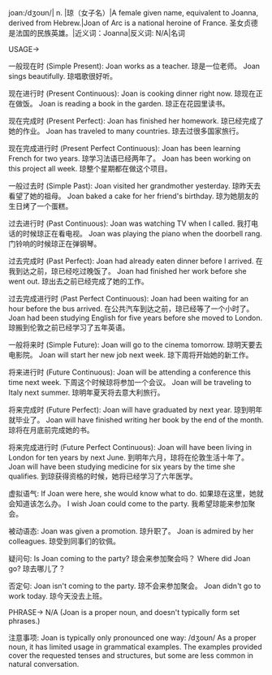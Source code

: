 joan:/dʒoʊn/| n. |琼（女子名）|A female given name, equivalent to Joanna, derived from Hebrew.|Joan of Arc is a national heroine of France. 圣女贞德是法国的民族英雄。|近义词：Joanna|反义词: N/A|名词

USAGE->

一般现在时 (Simple Present):
Joan works as a teacher. 琼是一位老师。
Joan sings beautifully. 琼唱歌很好听。

现在进行时 (Present Continuous):
Joan is cooking dinner right now. 琼现在正在做饭。
Joan is reading a book in the garden. 琼正在花园里读书。

现在完成时 (Present Perfect):
Joan has finished her homework. 琼已经完成了她的作业。
Joan has traveled to many countries. 琼去过很多国家旅行。

现在完成进行时 (Present Perfect Continuous):
Joan has been learning French for two years. 琼学习法语已经两年了。
Joan has been working on this project all week. 琼整个星期都在做这个项目。

一般过去时 (Simple Past):
Joan visited her grandmother yesterday. 琼昨天去看望了她的祖母。
Joan baked a cake for her friend's birthday. 琼为她朋友的生日烤了一个蛋糕。

过去进行时 (Past Continuous):
Joan was watching TV when I called. 我打电话的时候琼正在看电视。
Joan was playing the piano when the doorbell rang. 门铃响的时候琼正在弹钢琴。


过去完成时 (Past Perfect):
Joan had already eaten dinner before I arrived. 在我到达之前，琼已经吃过晚饭了。
Joan had finished her work before she went out. 琼出去之前已经完成了她的工作。

过去完成进行时 (Past Perfect Continuous):
Joan had been waiting for an hour before the bus arrived. 在公共汽车到达之前，琼已经等了一个小时了。
Joan had been studying English for five years before she moved to London. 琼搬到伦敦之前已经学习了五年英语。

一般将来时 (Simple Future):
Joan will go to the cinema tomorrow. 琼明天要去电影院。
Joan will start her new job next week. 琼下周将开始她的新工作。

将来进行时 (Future Continuous):
Joan will be attending a conference this time next week. 下周这个时候琼将参加一个会议。
Joan will be traveling to Italy next summer. 琼明年夏天将去意大利旅行。

将来完成时 (Future Perfect):
Joan will have graduated by next year. 琼到明年就毕业了。
Joan will have finished writing her book by the end of the month. 琼将在月底前完成她的书。


将来完成进行时 (Future Perfect Continuous):
Joan will have been living in London for ten years by next June. 到明年六月，琼将在伦敦生活十年了。
Joan will have been studying medicine for six years by the time she qualifies. 到琼获得资格的时候，她将已经学习了六年医学。


虚拟语气:
If Joan were here, she would know what to do. 如果琼在这里，她就会知道该怎么办。
I wish Joan could come to the party. 我希望琼能来参加聚会。

被动语态:
Joan was given a promotion. 琼升职了。
Joan is admired by her colleagues. 琼受到同事们的钦佩。

疑问句:
Is Joan coming to the party? 琼会来参加聚会吗？
Where did Joan go? 琼去哪儿了？

否定句:
Joan isn't coming to the party. 琼不会来参加聚会。
Joan didn't go to work today. 琼今天没去上班。

PHRASE->
N/A  (Joan is a proper noun, and doesn't typically form set phrases.)


注意事项:
Joan is typically only pronounced one way:  /dʒoʊn/
As a proper noun, it has limited usage in grammatical examples.  The examples provided cover the requested tenses and structures, but some are less common in natural conversation.

